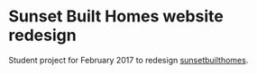 # Sunset Built Homes website redesign

Student project for February 2017 to redesign [sunsetbuilthomes](http://sunsetbuilthomes.com).
